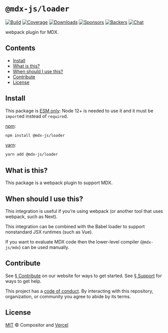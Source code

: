 # `@mdx-js/loader`

[![Build][build-badge]][build]
[![Coverage][coverage-badge]][coverage]
[![Downloads][downloads-badge]][downloads]
[![Sponsors][sponsors-badge]][collective]
[![Backers][backers-badge]][collective]
[![Chat][chat-badge]][chat]

webpack plugin for MDX.

## Contents

*   [Install](#install)
*   [What is this?](#what-is-this)
*   [When should I use this?](#when-should-i-use-this)
*   [Contribute](#contribute)
*   [License](#license)

## Install

This package is [ESM only](https://gist.github.com/sindresorhus/a39789f98801d908bbc7ff3ecc99d99c):
Node 12+ is needed to use it and it must be `import`ed instead of `require`d.

[npm][]:

```sh
npm install @mdx-js/loader
```

[yarn][]:

```sh
yarn add @mdx-js/loader
```

## What is this?

This package is a webpack plugin to support MDX.

## When should I use this?

This integration is useful if you’re using webpack (or another tool that uses
webpack, such as Next).

This integration can be combined with the Babel loader to support nonstandard
JSX runtimes (such as Vue).

If you want to evaluate MDX code then the lower-level compiler (`@mdx-js/mdx`)
can be used manually.

## Contribute

See [§ Contribute][contribute] on our website for ways to get started.
See [§ Support][support] for ways to get help.

This project has a [code of conduct][coc].
By interacting with this repository, organization, or community you agree to
abide by its terms.

## License

[MIT][] © Compositor and [Vercel][]

[build-badge]: https://github.com/mdx-js/mdx/workflows/main/badge.svg

[build]: https://github.com/mdx-js/mdx/actions

[coverage-badge]: https://img.shields.io/codecov/c/github/mdx-js/mdx/main.svg

[coverage]: https://codecov.io/github/mdx-js/mdx

[downloads-badge]: https://img.shields.io/npm/dm/@mdx-js/loader.svg

[downloads]: https://www.npmjs.com/package/@mdx-js/loader

[sponsors-badge]: https://opencollective.com/unified/sponsors/badge.svg

[backers-badge]: https://opencollective.com/unified/backers/badge.svg

[collective]: https://opencollective.com/unified

[chat-badge]: https://img.shields.io/badge/chat-discussions-success.svg

[chat]: https://github.com/mdx-js/mdx/discussions

[npm]: https://docs.npjs.com/cli/install

[yarn]: https://classic.yarnpkg.com/docs/cli/add/

[contribute]: https://v2.mdxjs.com/contributing

[support]: https://v2.mdxjs.com/support

[coc]: https://github.com/mdx-js/.github/blob/master/code-of-conduct.md

[mit]: license

[vercel]: https://vercel.com
